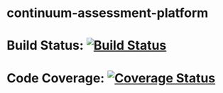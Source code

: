 # continuum-assessment-platform

# Build Status: [![Build Status](https://travis-ci.org/brianleke/continuum-assessment-platform.svg?branch=master)](https://travis-ci.org/brianleke/continuum-assessment-platform)

# Code Coverage: [![Coverage Status](https://coveralls.io/repos/github/brianleke/continuum-assessment-platform/badge.svg?branch=master)](https://coveralls.io/github/brianleke/continuum-assessment-platform?branch=master)
